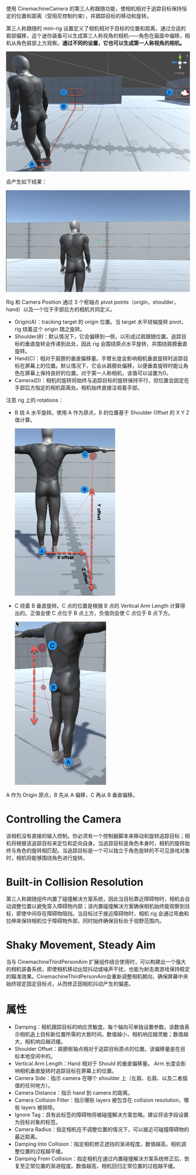 使用 CinemachineCamera 的第三人称跟随功能，使相机相对于追踪目标保持恒定的位置和距离（受阻尼控制约束），并跟踪目标的移动和旋转。

第三人称跟随的 mini-rig 设置定义了相机相对于目标的位置和距离。通过合适的肩部偏移，这个迷你装备可以生成第三人称视角的相机——角色在画面中偏移，相机从角色肩部上方观察。**通过不同的设置，它也可以生成第一人称视角的相机。**

![CinemachineRigSceneView](../../Images/CinemachineRigSceneView.png)

会产生如下结果：

![CinemachineRigGameViewExample](../../Images/CinemachineRigGameViewExample.png)

Rig 和 Camera Position 通过 3 个枢轴点 pivot points（origin，shoulder，hand）以及一个位于手部后方的相机共同定义。

- Origin(A)：tracking target 的 origin 位置。当 target 水平绕轴旋转 pivot，rig 绕着这个 origin 随之旋转。
- Shoulder(B)：默认情况下，它会偏移到一侧，以形成过肩跟随位置。追踪目标的垂直旋转会传递到此处，因此 rig 会围绕原点水平旋转，并围绕肩膀垂直旋转。
- Hand(C)：相对于肩膀的垂直偏移量。手臂长度会影响相机垂直旋转时追踪目标在屏幕上的位置。默认情况下，它会从肩膀处偏移，以便垂直旋转时能让角色在屏幕上保持良好的位置。对于第一人称相机，该值可以设置为0。
- Camera(D)：相机的旋转将始终与追踪目标的旋转保持平行，但位置会固定在手部后方指定的相机距离处。相机始终直接注视着手部。

注意 rig 上的 rotations：

- B 绕 A 水平旋转。使用 A 作为原点，B 的位置基于 Shoulder Offset 的 X Y Z 值计算。

  ![CMShoulderOffsetexample](../../Images/CMShoulderOffsetexample.png)

- C 绕着 B 垂直旋转。C 点的位置是根据 B 点的 Vertical Arm Length 计算得出的。正值会使 C 点位于 B 点上方，负值则会使 C 点位于 B 点下方。

  ![CMVerticalDistanceexample](../../Images/CMVerticalDistanceexample.png)

A 作为 Origin 原点，B 先从 A 偏移，C 再从 B 垂直偏移。

# Controlling the Camera

该相机没有直接的输入控制。你必须有一个控制器脚本来移动和旋转追踪目标；相机将根据该追踪目标来定位和定向自身。当追踪目标是角色本身时，相机的旋转始终与角色的旋转相匹配。当追踪目标是一个可以独立于角色旋转的不可见游戏对象时，相机将能够围绕角色进行旋转。

# Built-in Collision Resolution

第三人称跟随组件内置了碰撞解决方案系统，因此当目标靠近障碍物时，相机会自动调整位置以避免穿入障碍物内部；该内置碰撞解决方案确保相机始终能观察到目标，即使中间存在障碍物阻挡。当目标过于接近障碍物时，相机 rig 会通过弯曲和拉伸来保持相机位于障碍物外部，同时始终确保目标处于视野范围内。

# Shaky Movement, Steady Aim

当与 CinemachineThirdPersonAim 扩展组件结合使用时，可以构建出一个强大的相机装备系统，即使相机移动出现抖动或噪声干扰，也能为射击类游戏保持稳定的瞄准效果。CinemachineThirdPersonAim会重新调整相机朝向，确保屏幕中央始终锁定固定目标点，从而修正因相机抖动产生的偏差。

# 属性

- Damping：相机跟踪目标的响应灵敏度。每个轴向可单独设置参数。该数值表示相机追上目标新位置所需的大致时间。数值越小，相机响应越灵敏；数值越大，相机响应越迟缓。
- Shoulder Offset：肩膀枢轴点相对于追踪目标原点的位置。该偏移量是在目标本地空间中的。
- Vertical Arm Length：Hand 相对于 Should 的垂直偏移量。 Arm 长度会影响相机垂直旋转时追踪目标在屏幕上的位置。
- Camera Side：指示 camera 在哪个 shoulder 上（左肩、右肩、以及二者插值的任何地方）。
- Camera Distance：指示 hand 到 camera 的距离。
- Camera Collision Filter：指示哪些 layers 被包含在 collision resolution，哪些 layers 被排除。
- Ignore Tag：具有此标签的障碍物将被碰撞解决方案忽略。建议将该字段设置为目标对象的标签。
- Camera Radius：指定相机在不调整位置的情况下，可以接近可碰撞障碍物的最近距离。
- Damping Into Collision：指定相机修正遮挡的渐进程度。数值越高，相机调整位置的过程越平缓。
- Damping From Collision：指定相机在通过内置碰撞解决方案系统修正后，恢复至正常位置的渐进程度。数值越高，相机回归正常位置的过程越平缓。

